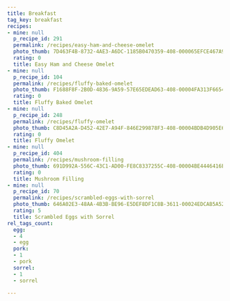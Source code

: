 ```yaml
---
title: Breakfast
tag_key: breakfast
recipes:
- mine: null
  p_recipe_id: 291
  permalink: /recipes/easy-ham-and-cheese-omelet
  photo_thumb: 7D463F4B-8732-4AE3-A6DC-1185B0470359-408-000065EFCE467A94.jpg
  rating: 0
  title: Easy Ham and Cheese Omelet
- mine: null
  p_recipe_id: 104
  permalink: /recipes/fluffy-baked-omelet
  photo_thumb: F1688F8F-2B0D-4836-9A59-57E65EDEAD63-408-00004FA313F6654D.jpg
  rating: 0
  title: Fluffy Baked Omelet
- mine: null
  p_recipe_id: 248
  permalink: /recipes/fluffy-omelet
  photo_thumb: C8D45A2A-D452-42E7-A94F-846E299878F3-408-00004BDB4D905E65.jpg
  rating: 0
  title: Fluffy Omelet
- mine: null
  p_recipe_id: 404
  permalink: /recipes/mushroom-filling
  photo_thumb: 691D992A-556C-43C1-AD00-FE8C8337255C-408-00004BE4446416EA.jpg
  rating: 0
  title: Mushroom Filling
- mine: null
  p_recipe_id: 70
  permalink: /recipes/scrambled-eggs-with-sorrel
  photo_thumb: 646A02E3-48AA-4B3B-BE96-E5DEF8DF1C8B-3611-00024EDCAB5A528C.jpg
  rating: 5
  title: Scrambled Eggs with Sorrel
rel_tags_count:
  egg:
  - 4
  - egg
  pork:
  - 1
  - pork
  sorrel:
  - 1
  - sorrel

---
```

